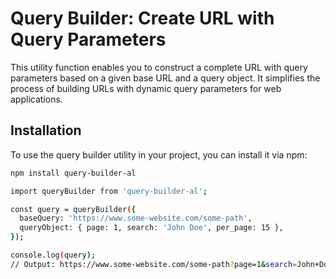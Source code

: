 # Query Builder: Create URL with Query Parameters

This utility function enables you to construct a complete URL with query parameters based on a given base URL and a query object. It simplifies the process of building URLs with dynamic query parameters for web applications.

## Installation

To use the query builder utility in your project, you can install it via npm:

```bash
npm install query-builder-al
```

```bash
import queryBuilder from 'query-builder-al';

const query = queryBuilder({
  baseQuery: 'https://www.some-website.com/some-path',
  queryObject: { page: 1, search: 'John Doe', per_page: 15 },
});

console.log(query);
// Output: https://www.some-website.com/some-path?page=1&search=John+Doe&per_page=15
```
